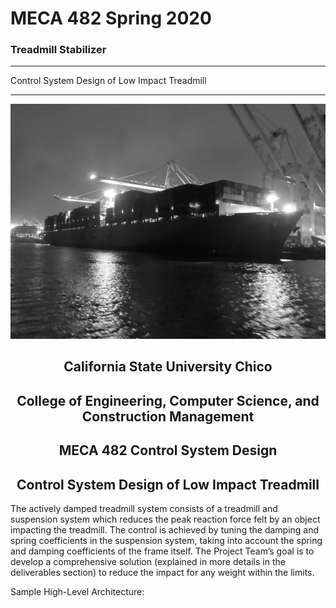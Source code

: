 # MECA 482 Spring 2020
### Treadmill Stabilizer 

-------------------------------------------------------------------------------------

Control System Design of Low Impact Treadmill



-------------------------------------------------------------------------------------


![](photos/USSPCSO.PNG)


<center>
   <h2> California State University Chico </h2>
   <h2> College of Engineering, Computer Science, and Construction Management</h2> 
   <h2> MECA 482 Control System Design</h2> 
   <h2> Control System Design of Low Impact Treadmill</h2> 
</center>

The actively damped treadmill system consists of a treadmill and suspension system which reduces the peak reaction force felt by an object impacting the treadmill. The control is achieved by tuning the damping and spring coefficients in the suspension system, taking into account the spring and damping coefficients of the frame itself. The Project Team’s goal is to develop a comprehensive solution (explained in more details in the deliverables section) to reduce the impact for any weight within the limits.

Sample High-Level Architecture:


